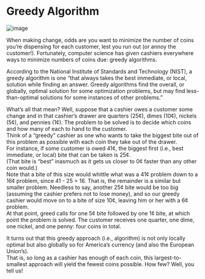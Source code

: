 # Greedy Algorithm <br>
![image](https://github.com/QickTM/CS50-CS-Introductory/assets/77444347/e5c301f4-13b2-49d8-86b1-5feba851da90)<br>

When making change, odds are you want to minimize the number of coins you’re dispensing for each customer, lest you run out (or annoy the customer!). Fortunately, computer science has given cashiers everywhere ways to minimize numbers of coins due: greedy algorithms.

According to the National Institute of Standards and Technology (NIST), a greedy algorithm is one “that always takes the best immediate, or local, solution while finding an answer. Greedy algorithms find the overall, or globally, optimal solution for some optimization problems, but may find less-than-optimal solutions for some instances of other problems.”<br>

What’s all that mean? Well, suppose that a cashier owes a customer some change and in that cashier’s drawer are quarters (25¢), 
dimes (10¢), nickels (5¢), and pennies (1¢). The problem to be solved is to decide which coins and how many of each to hand to the customer.<br>
Think of a “greedy” cashier as one who wants to take the biggest bite out of this problem as possible with each coin they take out of the drawer.<br>
For instance, if some customer is owed 41¢, the biggest first (i.e., best immediate, or local) bite that can be taken is 25¢.<br>
(That bite is “best” inasmuch as it gets us closer to 0¢ faster than any other coin would.)<br>
Note that a bite of this size would whittle what was a 41¢ problem down to a 16¢ problem, since 41 - 25 = 16. 
That is, the remainder is a similar but smaller problem. Needless to say, another 25¢ bite would be too big (assuming the cashier prefers not to lose money), and so our greedy cashier would move on to a bite of size 10¢, leaving him or her with a 6¢ problem.<br>
At that point, greed calls for one 5¢ bite followed by one 1¢ bite, at which point the problem is solved. The customer receives one quarter, one dime, one nickel, and one penny: four coins in total.<br>

It turns out that this greedy approach (i.e., algorithm) is not only locally optimal but also globally so for America’s currency (and also the European Union’s).<br>
That is, so long as a cashier has enough of each coin, this largest-to-smallest approach will yield the fewest coins possible. How few? Well, you tell us!
